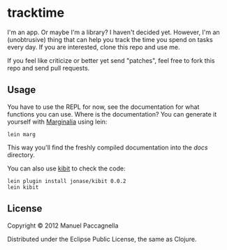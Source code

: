 # tracktime

I'm an app. Or maybe I'm a library? I haven't decided yet. However, I'm an (unobtrusive) thing that can help you track the time you spend on tasks every day. If you are interested, clone this repo and use me.

If you feel like criticize or better yet send "patches", feel free to fork this repo and send pull requests.

## Usage

You have to use the REPL for now, see the documentation for what functions you can use. Where is the documentation? You can generate it yourself with [Marginalia](https://github.com/fogus/marginalia) using lein:

    lein marg
    
This way you'll find the freshly compiled documentation into the *docs* directory.
    
You can also use [kibit](https://github.com/jonase/kibit) to check the code:

    lein plugin install jonase/kibit 0.0.2
    lein kibit

## License

Copyright © 2012 Manuel Paccagnella

Distributed under the Eclipse Public License, the same as Clojure.
